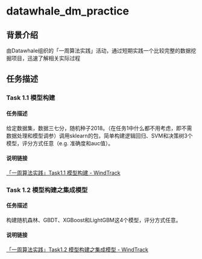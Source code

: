 # datawhale_dm_practice

## 背景介绍

由Datawhale组织的「一周算法实践」活动，通过短期实践一个比较完整的数据挖掘项目，迅速了解相关实际过程


## 任务描述

### Task 1.1 模型构建
#### 任务描述
给定数据集，数据三七分，随机种子2018。（在任务1中什么都不用考虑，即不需数据处理和模型调参）调用sklearn的包，简单构建逻辑回归、SVM和决策树3个模型，评分方式任意（e.g. 准确度和auc值）。
#### 说明链接
[「一周算法实践」Task1.1 模型构建 - WindTrack](http://windtrack.xyz/2018/12/09/%E3%80%8C%E4%B8%80%E5%91%A8%E7%AE%97%E6%B3%95%E5%AE%9E%E8%B7%B5%E3%80%8DTask1-1-%E6%A8%A1%E5%9E%8B%E6%9E%84%E5%BB%BA)

### Task 1.2 模型构建之集成模型
#### 任务描述
构建随机森林、GBDT、XGBoost和LightGBM这4个模型，评分方式任意。
#### 说明链接
[「一周算法实践」Task1.2 模型构建之集成模型 - WindTrack](http://windtrack.xyz/2018/12/10/%E3%80%8C%E4%B8%80%E5%91%A8%E7%AE%97%E6%B3%95%E5%AE%9E%E8%B7%B5%E3%80%8DTask1-2-%E6%A8%A1%E5%9E%8B%E6%9E%84%E5%BB%BA%E4%B9%8B%E9%9B%86%E6%88%90%E6%A8%A1%E5%9E%8B)